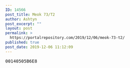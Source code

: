 ```yaml
---
ID: 14566
post_title: Meok 73/T2
author: Ashtyn
post_excerpt: ""
layout: post
permalink: >
  https://portalrepository.com/2019/12/06/meok-73-t2/
published: true
post_date: 2019-12-06 11:12:09
---
```

<pre>00140505B6E8</pre>